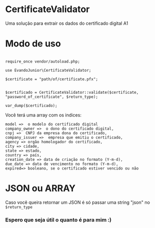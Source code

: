 # CertificateValidator

Uma solução para extrair os dados do certificado digital A1

# Modo de uso

```<?php

require_once vendor/autoload.php;

use EvandoJunior\CertificateValidator;

$certificate = "path/of/certificate.pfx";


$certificado = CertificateValidator::validate($certificate, "password_of_certificate", $return_type);

var_dump($certificado);

```

Você terá uma array com os indices:
```
model =>  o modelo do certificado digital
company_owner =>  o dono do certificado digital,
cnpj =>  CNPJ da empresa dona do certificado,
company_issuer =>  empresa que emitiu o certificado,
agency => orgão homologador do certificado,
city => cidade,
state => estado,
country => país,
creation_date => data de criação no formato (Y-m-d),
due_date => data de vencimento no formato (Y-m-d),
expired=> booleano, se o certificado estiver vencido ou não
```

# JSON ou ARRAY
Caso você queira retornar um JSON 
é só passar uma string "json" no ``` $return_type ```

### Espero que seja útil o quanto é para mim :)
